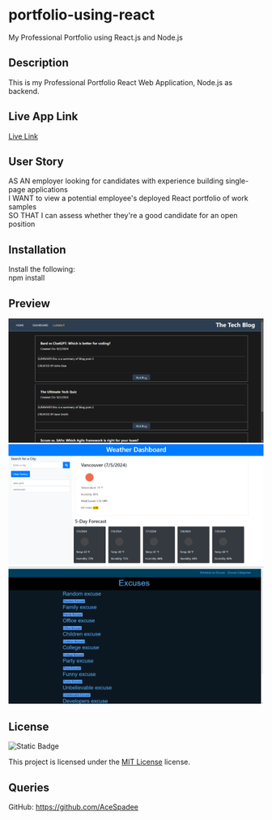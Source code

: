 # portfolio-using-react
My Professional Portfolio using React.js and Node.js

## Description
This is my Professional Portfolio React Web Application, Node.js as backend.

## Live App Link
[Live Link]()

## User Story
AS AN employer looking for candidates with experience building single-page applications
<br>
I WANT to view a potential employee's deployed React portfolio of work samples
<br>
SO THAT I can assess whether they're a good candidate for an open position


## Installation

 Install the following:
 <br>
 npm install

 ## Preview
 <img src="./src/assets/img1.png" width="720" heigth="480">

 <img src="./src/assets/img2.png" width="720" heigth="480">

 <img src="./src/assets/img3.png" width="720" heigth="480">


 ## License

 ![Static Badge](https://img.shields.io/badge/MIT-License-blue)

 This project is licensed under the [MIT License](https://choosealicense.com/licenses/mit/) license.


 ## Queries

 GitHub: https://github.com/AceSpadee
